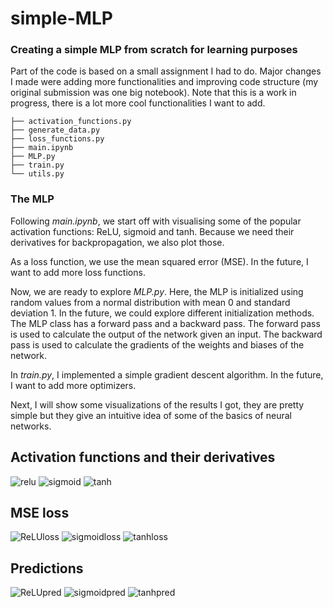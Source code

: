 # simple-MLP
### Creating a simple MLP from scratch for learning purposes
Part of the code is based on a small assignment I had to do. Major changes I made were adding more functionalities and improving code structure (my original submission was one big notebook). Note that this is a work in progress, there is a lot more cool functionalities I want to add.
``````
├── activation_functions.py
├── generate_data.py
├── loss_functions.py
├── main.ipynb
├── MLP.py
├── train.py
└── utils.py
``````
### The MLP
Following *main.ipynb*, we start off with visualising some of the popular activation functions: ReLU, sigmoid and tanh. Because we need their derivatives for backpropagation, we also plot those.

As a loss function, we use the mean squared error (MSE). In the future, I want to add more loss functions.

Now, we are ready to explore *MLP.py*. Here, the MLP is initialized using random values from a normal distribution with mean 0 and standard deviation 1. In the future, we could explore different initialization methods. The MLP class has a forward pass and a backward pass. The forward pass is used to calculate the output of the network given an input. The backward pass is used to calculate the gradients of the weights and biases of the network.

In *train.py*, I implemented a simple gradient descent algorithm. In the future, I want to add more optimizers.

Next, I will show some visualizations of the results I got, they are pretty simple but they give an intuitive idea of some of the basics of neural networks.

## Activation functions and their derivatives
![relu](figures/relu.png)
![sigmoid](figures/sigmoid.png)
![tanh](figures/tanh.png)
## MSE loss
![ReLUloss](figures/ReLUloss.png)
![sigmoidloss](figures/sigmoidloss.png)
![tanhloss](figures/tanhloss.png)
## Predictions
![ReLUpred](figures/ReLUpred.png)
![sigmoidpred](figures/sigmoidpred.png)
![tanhpred](figures/tanhpred.png)
